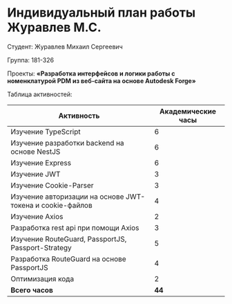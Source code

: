 #  **Индивидуальный план работы Журавлев М.С.**

Студент: Журавлев Михаил Сергеевич

Группа: 181-326

Проекты: **«Разработка интерфейсов и логики работы с номенклатурой PDM из веб-сайта на основе Autodesk Forge»**

Таблица активностей:

| Активность | Академические часы |
|-----------------------------------------------------------------------------------------|----|
| Изучение TypeScript | 6 |
| Изучение разработки backend на основе NestJS | 6 |
| Изучение Express | 6 |
| Изучение JWT | 3 |
| Изучение Cookie-Parser | 3 |
| Изучение авторизации на основе JWT-токена и cookie-файлов | 4 |
| Изучение Axios | 2 |
| Разработка rest api при помощи Axios | 3 |
| Изучение RouteGuard, PassportJS, Passport-Strategy | 5 |
| Разработка RouteGuard на основе PassportJS | 4 |
| Оптимизация кода | 2 |
| **Всего часов** | **44** |
